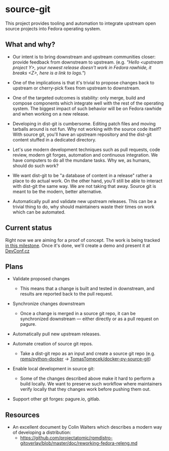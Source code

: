 # source-git

This project provides tooling and automation to integrate upstream open source
projects into Fedora operating system.


## What and why?

 * Our intent is to bring downstream and upstream communities closer: provide
   feedback from downstream to upstream. (e.g. *"Hello \<upstream project Y>,
   your newest release doesn't work in Fedora rawhide, it breaks \<Z>, here is
   a link to logs."*)

 * One of the implications is that it's trivial to propose changes back to
   upstream or cherry-pick fixes from upstream to downstream.

 * One of the targeted outcomes is stability: only merge, build and compose
   components which integrate well with the rest of the operating system. The
   biggest impact of such behavior will be on Fedora rawhide and when working
   on a new release.

 * Developing in dist-git is cumbersome. Editing patch files and moving
   tarballs around is not fun. Why not working with the source code itself?
   With source git, you'll have an upstream repository and the dist-git content
   stuffed in a dedicated directory.

 * Let's use modern development techniques such as pull requests, code review,
   modern git forges, automation and continuous integration. We have computers
   to do all the mundane tasks. Why we, as humans, should do such work?

 * We want dist-git to be "a database of content in a release" rather a place
   to do actual work. On the other hand, you'll still be able to interact with
   dist-git the same way. We are not taking that away. Source git is meant to
   be the modern, better alternative.

 * Automatically pull and validate new upstream releases. This can be a trivial
   thing to do, why should maintainers waste their times on work which can be
   automated.


## Current status

Right now we are aiming for a proof of concept. The work is being tracked [in
this milestone](https://github.com/user-cont/source-git/milestone/1). Once it's
done, we'll create a demo and present it at [DevConf.cz](https://devconf.cz/)


## Plans

 * Validate proposed changes
   * This means that a change is built and tested in downstream, and results
     are reported back to the pull request.

 * Synchronize changes downstream
   * Once a change is merged in a source git repo, it can be synchronized
     downstream — either directly or as a pull request on pagure.

 * Automatically pull new upstream releases.

 * Automate creation of source git repos.
   * Take a dist-git repo as an input and create a source git repo (e.g.
     [rpms/python-docker](https://src.fedoraproject.org/rpms/python-docker) →
     [TomasTomecek/docker-py-source-git](https://github.com/TomasTomecek/docker-py-source-git))

 * Enable local development in source git:
   * Some of the changes described above make it hard to perform a build
     locally. We want to preserve such workflow where maintainers verify
     locally that they changes work before pushing them out.

 * Support other git forges: pagure.io, gitlab.


## Resources

 * An excellent document by Colin Walters which describes a modern way of
   developing a distribution:
   * https://github.com/projectatomic/rpmdistro-gitoverlay/blob/master/doc/reworking-fedora-releng.md
